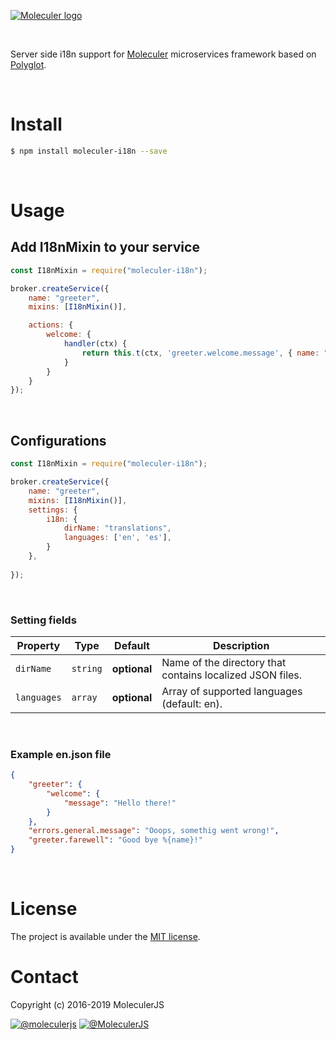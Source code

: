 [![Moleculer logo](http://moleculer.services/images/banner.png)](https://github.com/moleculerjs/moleculer)

<br>

Server side i18n support for [Moleculer](https://moleculer.services/) microservices framework based on [Polyglot](https://www.npmjs.com/package/node-polyglot).

<br>

# Install

```bash
$ npm install moleculer-i18n --save
```
<br>

# Usage

## Add I18nMixin to your service
```js
const I18nMixin = require("moleculer-i18n");

broker.createService({
    name: "greeter",
    mixins: [I18nMixin()],

    actions: {
        welcome: {
            handler(ctx) {
                return this.t(ctx, 'greeter.welcome.message', { name: "Jon" });
            }
        }
    }
});
```
<br>

## Configurations
```js
const I18nMixin = require("moleculer-i18n");

broker.createService({
    name: "greeter",
    mixins: [I18nMixin()],
    settings: {
        i18n: {
            dirName: "translations",
            languages: ['en', 'es'],
        }
    },
    
});
```

<br>


### Setting fields
| Property | Type | Default | Description |
| -------- | ---- | ------- | ----------- |
| `dirName` | `string` | **optional** | Name of the directory that contains localized JSON files. |
| `languages` | `array` | **optional** | Array of supported languages (default: en). |

<br>

### Example en.json file
```json
{
    "greeter": {
        "welcome": {
            "message": "Hello there!"
        }
    },
    "errors.general.message": "Ooops, somethig went wrong!",
    "greeter.farewell": "Good bye %{name}!"
}
```
<br>

# License
The project is available under the [MIT license](https://tldrlegal.com/license/mit-license).

# Contact
Copyright (c) 2016-2019 MoleculerJS

[![@moleculerjs](https://img.shields.io/badge/github-moleculerjs-green.svg)](https://github.com/moleculerjs) [![@MoleculerJS](https://img.shields.io/badge/twitter-MoleculerJS-blue.svg)](https://twitter.com/MoleculerJS)
